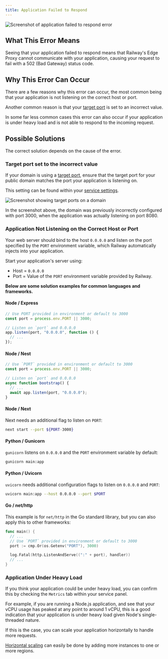 ```yaml
---
title: Application Failed to Respond
---
```


<Image src="https://res.cloudinary.com/railway/image/upload/v1722017042/docs/application-error_wgrwro_i4tjkl.png"
alt="Screenshot of application failed to respond error"
layout="intrinsic"
width={1080} height={950}
quality={100} />

## What This Error Means

Seeing that your application failed to respond means that Railway's Edge Proxy cannot communicate with your application, causing your request to fail with a 502 (Bad Gateway) status code.

## Why This Error Can Occur

There are a few reasons why this error can occur, the most common being that your application is not listening on the correct host or port.

Another common reason is that your [target port](/guides/public-networking#target-ports) is set to an incorrect value.

In some far less common cases this error can also occur if your application is under heavy load and is not able to respond to the incoming request.

## Possible Solutions

The correct solution depends on the cause of the error.

### Target port set to the incorrect value

If your domain is using a [target port](/guides/public-networking#target-ports), ensure that the target port for your public domain matches the port your application is listening on.

This setting can be found within your [service settings](/overview/the-basics#service-settings).

<Image src="https://res.cloudinary.com/railway/image/upload/v1726092089/docs/target_ports_eiqgw0.png"
alt="Screenshot showing target ports on a domain"
layout="intrinsic"
width={700}
height={634}
quality={100}
/>

In the screenshot above, the domain was previously incorrectly configured with port 3000, when the application was actually listening on port 8080.

### Application Not Listening on the Correct Host or Port

Your web server should bind to the host `0.0.0.0` and listen on the port specified by the `PORT` environment variable, which Railway automatically injects into your application.

Start your application's server using:

- Host = `0.0.0.0`
- Port = Value of the `PORT` environment variable provided by Railway.

**Below are some solution examples for common languages and frameworks.**

#### Node / Express

```javascript
// Use PORT provided in environment or default to 3000
const port = process.env.PORT || 3000;

// Listen on `port` and 0.0.0.0
app.listen(port, "0.0.0.0", function () {
  // ...
});
```

#### Node / Nest

```javascript
// Use `PORT` provided in environment or default to 3000
const port = process.env.PORT || 3000;

// Listen on `port` and 0.0.0.0
async function bootstrap() {
  // ...
  await app.listen(port, "0.0.0.0");
}
```

#### Node / Next

Next needs an additional flag to listen on `PORT`:

```bash
next start --port ${PORT-3000}
```

#### Python / Gunicorn

`gunicorn` listens on `0.0.0.0` and the `PORT` environment variable by default:

```bash
gunicorn main:app
```

#### Python / Uvicorn

`uvicorn` needs additional configuration flags to listen on `0.0.0.0` and `PORT`:

```bash
uvicorn main:app --host 0.0.0.0 --port $PORT
```

#### Go / net/http

This example is for `net/http` in the Go standard library, but you can also apply this to other frameworks:
```go
func main() {
  // ...
  // Use `PORT` provided in environment or default to 3000
  port := cmp.Or(os.Getenv("PORT"), 3000)

  log.Fatal(http.ListenAndServe((":" + port), handler))
  // ...
}
```

### Application Under Heavy Load

If you think your application could be under heavy load, you can confirm this by checking the `Metrics` tab within your service panel.

For example, if you are running a Node.js application, and see that your vCPU usage has peaked at any point to around 1 vCPU, this is a good indication that your application is under heavy load given Node's single-threaded nature.

If this is the case, you can scale your application horizontally to handle more requests.

[Horizontal scaling](https://docs.railway.com/reference/scaling#horizontal-scaling-with-replicas) can easily be done by adding more instances to one or more regions.